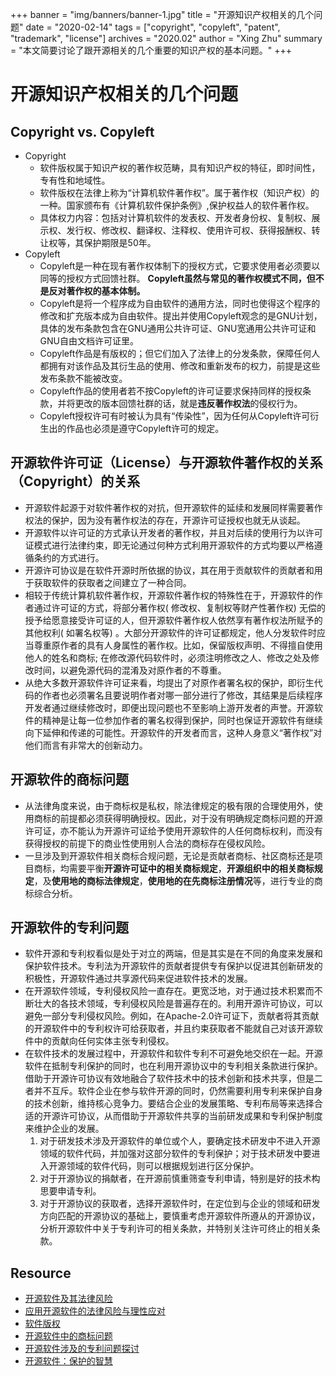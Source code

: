 +++
banner = "img/banners/banner-1.jpg"
title = "开源知识产权相关的几个问题"
date = "2020-02-14"
tags = ["copyright", "copyleft", "patent", "trademark", "license"]
archives = "2020.02"
author = "Xing Zhu"
summary = "本文简要讨论了跟开源相关的几个重要的知识产权的基本问题。"
+++

# 开源知识产权相关的几个问题

## Copyright vs. Copyleft
* Copyright
	* 软件版权属于知识产权的著作权范畴，具有知识产权的特征，即时间性，专有性和地域性。
	* 软件版权在法律上称为“计算机软件著作权”。属于著作权（知识产权）的一种。国家颁布有《计算机软件保护条例》,保护权益人的软件著作权。
	* 具体权力内容：包括对计算机软件的发表权、开发者身份权、复制权、展示权、发行权、修改权、翻译权、注释权、使用许可权、获得报酬权、转让权等，其保护期限是50年。
* Copyleft
	* Copyleft是一种在现有著作权体制下的授权方式，它要求使用者必须要以同等的授权方式回馈社群。 **Copyleft虽然与常见的著作权模式不同，但不是反对著作权的基本体制。**
	* Copyleft是将一个程序成为自由软件的通用方法，同时也使得这个程序的修改和扩充版本成为自由软件。提出并使用Copyleft观念的是GNU计划，具体的发布条款包含在GNU通用公共许可证、GNU宽通用公共许可证和GNU自由文档许可证里。
	* Copyleft作品是有版权的；但它们加入了法律上的分发条款，保障任何人都拥有对该作品及其衍生品的使用、修改和重新发布的权力，前提是这些发布条款不能被改变。
	* Copyleft作品的使用者若不按Copyleft的许可证要求保持同样的授权条款，并将更改的版本回馈社群的话，就是**违反著作权法**的侵权行为。
	* Copyleft授权许可有时被认为具有“传染性”，因为任何从Copyleft许可衍生出的作品也必须是遵守Copyleft许可的规定。

## 开源软件许可证（License）与开源软件著作权的关系（Copyright）的关系
* 开源软件起源于对软件著作权的对抗，但开源软件的延续和发展同样需要著作权法的保护，因为没有著作权法的存在，开源许可证授权也就无从谈起。
* 开源软件以许可证的方式承认开发者的著作权，并且对后续的使用行为以许可证模式进行法律约束，即无论通过何种方式利用开源软件的方式均要以严格遵循条约的方式进行。
* 开源许可协议是在软件开源时所依据的协议，其在用于贡献软件的贡献者和用于获取软件的获取者之间建立了一种合同。
* 相较于传统计算机软件著作权，开源软件著作权的特殊性在于，开源软件的作者通过许可证的方式，将部分著作权( 修改权、复制权等财产性著作权) 无偿的授予给愿意接受许可证的人，但开源软件著作权人依然享有著作权法所赋予的其他权利( 如署名权等) 。大部分开源软件的许可证都规定，他人分发软件时应当尊重原作者的具有人身属性的著作权。比如，保留版权声明、不得擅自使用他人的姓名和商标; 在修改源代码软件时，必须注明修改之人、修改之处及修改时间，以避免源代码的混淆及对原作者的不尊重。
* 从绝大多数开源软件许可证来看，均提出了对原作者署名权的保护，即衍生代码的作者也必须署名且要说明作者对哪一部分进行了修改，其结果是后续程序开发者通过继续修改时，即便出现问题也不至影响上游开发者的声誉。开源软件的精神是让每一位参加作者的署名权得到保护，同时也保证开源软件有继续向下延伸和传递的可能性。开源软件的开发者而言，这种人身意义“著作权”对他们而言有非常大的创新动力。


## 开源软件的商标问题
* 从法律角度来说，由于商标权是私权，除法律规定的极有限的合理使用外，使用商标的前提都必须获得明确授权。因此，对于没有明确规定商标问题的开源许可证，亦不能认为开源许可证给予使用开源软件的人任何商标权利，而没有获得授权的前提下的商业性使用别人合法的商标存在侵权风险。
* 一旦涉及到开源软件相关商标合规问题，无论是贡献者商标、社区商标还是项目商标，均需要平衡**开源许可证中的相关商标规定**，**开源组织中的相关商标规定**，及**使用地的商标法律规定**，**使用地的在先商标注册情况**等，进行专业的商标综合分析。

## 开源软件的专利问题
* 软件开源和专利权看似是处于对立的两端，但是其实是在不同的角度来发展和保护软件技术。专利法为开源软件的贡献者提供专有保护以促进其创新研发的积极性，开源软件通过共享源代码来促进软件技术的发展。
* 在开源软件领域，专利侵权风险一直存在。更宽泛地，对于通过技术积累而不断壮大的各技术领域，专利侵权风险是普遍存在的。利用开源许可协议，可以避免一部分专利侵权风险。例如，在Apache-2.0许可证下，贡献者将其贡献的开源软件中的专利权许可给获取者，并且约束获取者不能就自己对该开源软件中的贡献向任何实体主张专利侵权。
* 在软件技术的发展过程中，开源软件和软件专利不可避免地交织在一起。开源软件在抵制专利保护的同时，也在利用开源协议中的专利相关条款进行保护。借助于开源许可协议有效地融合了软件技术中的技术创新和技术共享，但是二者并不互斥。软件企业在参与软件开源的同时，仍然需要利用专利来保护自身的技术创新，维持核心竞争力。要结合企业的发展策略、专利布局等来选择合适的开源许可协议，从而借助于开源软件共享的当前研发成果和专利保护制度来维护企业的发展。
	1. 对于研发技术涉及开源软件的单位或个人，要确定技术研发中不进入开源领域的软件代码，并加强对这部分软件的专利保护；对于技术研发中要进入开源领域的软件代码，则可以根据规划进行区分保护。
	2. 对于开源协议的捐献者，在开源前慎重筛查专利申请，特别是好的技术构思要申请专利。
	3. 对于开源协议的获取者，选择开源软件时，在定位到与企业的领域和研发方向匹配的开源协议的基础上，要慎重考虑开源软件所遵从的开源协议，分析开源软件中关于专利许可的相关条款，并特别关注许可终止的相关条款。

## Resource
- [开源软件及其法律风险](https://zhuanlan.zhihu.com/p/91071379)
- [应用开源软件的法律风险与理性应对](https://www.zhihedongfang.com/8919.html)
- [软件版权](https://baike.baidu.com/item/%E8%BD%AF%E4%BB%B6%E7%89%88%E6%9D%83)
- [开源软件中的商标问题](https://cloud.tencent.com/developer/article/1563078)
- [开源软件涉及的专利问题探讨](http://news.zhichanli.cn/article/8087.html)
- [开源软件：保护的智慧](https://www.lexology.com/library/detail.aspx?g=24c6f397-64c0-4a88-832b-8936a75b59d6)
